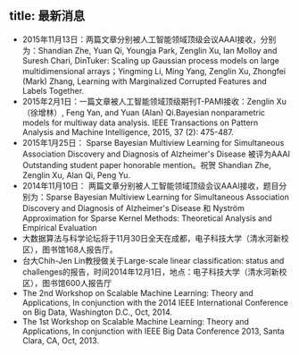 title: 最新消息
---

* 2015年11月13日：两篇文章分别被人工智能领域顶级会议AAAI接收，分别为：Shandian Zhe, Yuan Qi, Youngja Park, Zenglin Xu, Ian Molloy and Suresh Chari, DinTuker: Scaling up Gaussian process models on large multidimensional arrays；Yingming Li, Ming Yang, Zenglin Xu, Zhongfei (Mark) Zhang, Learning with Marginalized Corrupted Features and Labels Together. 
* 2015年2月1日：一篇文章被人工智能领域顶级期刊T-PAMI接收：Zenglin Xu（徐增林）, Feng Yan, and Yuan (Alan) Qi.Bayesian nonparametric models for multiway data analysis. IEEE Transactions on Pattern Analysis and Machine Intelligence, 2015, 37 (2): 475-487.
* 2015年1月25日： Sparse Bayesian Multiview Learning for Simultaneous Association Discovery and Diagnosis of Alzheimer's Disease 被评为AAAI Outstanding student paper honorable mention。祝贺 Shandian Zhe, Zenglin Xu, Alan Qi, Peng Yu.
* 2014年11月10日： 两篇文章分别被人工智能领域顶级会议AAAI接收，题目分别为：Sparse Bayesian Multiview Learning for Simultaneous Association Discovery and Diagnosis of Alzheimer's Disease 和  Nyström Approximation for Sparse Kernel Methods: Theoretical Analysis and Empirical Evaluation
* 大数据算法与科学论坛将于11月30日全天在成都，电子科技大学（清水河新校区），图书馆168人报告厅。
* 台大Chih-Jen Lin教授做关于Large-scale linear classification: status and challenges的报告，时间2014年12月1日，地点：电子科技大学（清水河新校区），图书馆600人报告厅
* The 2nd Workshop on Scalable Machine Learning: Theory and Applications, In conjunction with the 2014 IEEE International Conference on Big Data, Washington D.C., Oct, 2014.
* The 1st Workshop on Scalable Machine Learning: Theory and Applications, In conjunction with IEEE Big Data Conference 2013, Santa Clara, CA, Oct, 2013.